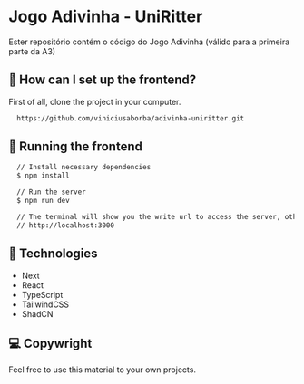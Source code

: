 # Jogo Adivinha - UniRitter

Ester repositório contém o código do Jogo Adivinha (válido para a primeira parte da A3)

## 🚀 How can I set up the frontend?

First of all, clone the project in your computer.

```bash
  https://github.com/viniciusaborba/adivinha-uniritter.git
```

## 💫 Running the frontend

```bash
  // Install necessary dependencies
  $ npm install

  // Run the server
  $ npm run dev

  // The terminal will show you the write url to access the server, otherwise you can access
  // http://localhost:3000
```

## 🚀 Technologies

- Next
- React
- TypeScript
- TailwindCSS
- ShadCN

## 💻 Copywright

Feel free to use this material to your own projects.

